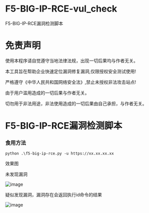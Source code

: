 # F5-BIG-IP-RCE-vul_check
F5-BIG-IP-RCE漏洞检测脚本


# 免责声明
使用本程序请自觉遵守当地法律法规，出现一切后果均与作者无关。

本工具旨在帮助企业快速定位漏洞修复漏洞,仅限授权安全测试使用!

严格遵守《中华人民共和国网络安全法》,禁止未授权非法攻击站点!

由于用户滥用造成的一切后果与作者无关。

切勿用于非法用途，非法使用造成的一切后果由自己承担，与作者无关。


# F5-BIG-IP-RCE漏洞检测脚本

### 食用方法

```
python .\f5-big-ip-rce.py -u https://xx.xx.xx.xx
```

效果图

未发现漏洞

![image](https://github.com/FeiNiao/F5-BIG-IP-RCE-vul_check/assets/66779835/09fee2fa-03b8-4d14-bec4-a3361164edac)


疑似发现漏洞，漏洞存在会返回执行id命令的结果

![image](https://github.com/FeiNiao/F5-BIG-IP-RCE-vul_check/assets/66779835/be3a6e42-aa0b-49dc-be1e-aa411d07d21d)


